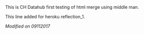 <html>
<head>
<Title>This is Chennai Datahub First HTML Testing</Title>
</head>
<Body>
<p>This is CH Datahub first testing of html merge using middle man.</p>
<p>This line added for heroku reflection_1.</p>
<p><i>Modified on 09112017</i></p>
</Body>
</html>